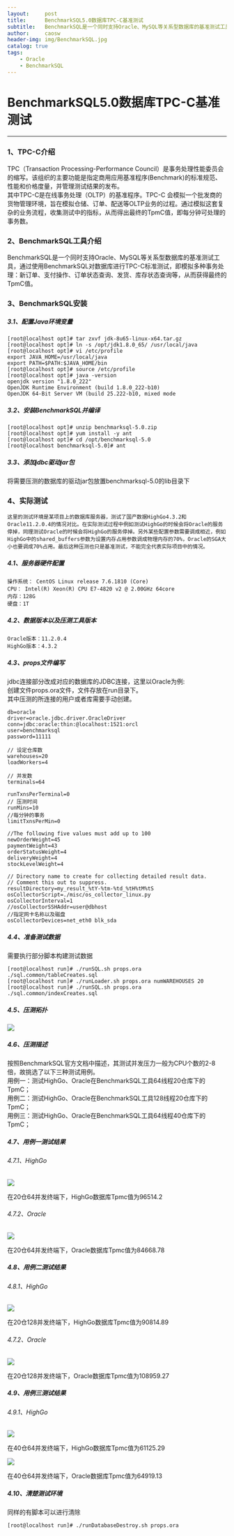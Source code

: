 ```yaml
---
layout:     post
title:      BenchmarkSQL5.0数据库TPC-C基准测试
subtitle:   BenchmarkSQL是一个同时支持Oracle、MySQL等关系型数据库的基准测试工具，通过使用BenchmarkSQL对数据库进行TPC-C标准测试，即模拟多种事务处理：新订单、支付操作、订单状态查询、发货、库存状态查询等，从而获得最终的TpmC值。
author:     caosw
header-img: img/BenchmarkSQL.jpg
catalog: true
tags:
    - Oracle
    - BenchmarkSQL
---
```


# BenchmarkSQL5.0数据库TPC-C基准测试
***
### 1、TPC-C介绍    

TPC（Transaction Processing-Performance Council）是事务处理性能委员会的缩写。该组织的主要功能是指定商用应用基准程序(Benchmark)的标准规范、性能和价格度量，并管理测试结果的发布。
<br>其中TPC-C是在线事务处理（OLTP）的基准程序。TPC-C 会模拟一个批发商的货物管理环境，旨在模拟仓储、订单、配送等OLTP业务的过程。通过模拟这套复杂的业务流程，收集测试中的指标，从而得出最终的TpmC值，即每分钟可处理的事务数。

### 2、BenchmarkSQL工具介绍

BenchmarkSQL是一个同时支持Oracle、MySQL等关系型数据库的基准测试工具，通过使用BenchmarkSQL对数据库进行TPC-C标准测试，即模拟多种事务处理：新订单、支付操作、订单状态查询、发货、库存状态查询等，从而获得最终的TpmC值。

### 3、BenchmarkSQL安装
##### 3.1、配置Java环境变量

    [root@localhost opt]# tar zxvf jdk-8u65-linux-x64.tar.gz
    [root@localhost opt]# ln -s /opt/jdk1.8.0_65/ /usr/local/java
    [root@localhost opt]# vi /etc/profile
    export JAVA_HOME=/usr/local/java
    export PATH=$PATH:$JAVA_HOME/bin
    [root@localhost opt]# source /etc/profile
    [root@localhost opt]# java -version
    openjdk version "1.8.0_222"
    OpenJDK Runtime Environment (build 1.8.0_222-b10)
    OpenJDK 64-Bit Server VM (build 25.222-b10, mixed mode

##### 3.2、安装BenchmarkSQL并编译

    [root@localhost opt]# unzip benchmarksql-5.0.zip
    [root@localhost opt]# yum install -y ant
    [root@localhost opt]# cd /opt/benchmarksql-5.0
    [root@localhost benchmarksql-5.0]# ant

##### 3.3、添加jdbc驱动jar包

将需要压测的数据库的驱动jar包放置benchmarksql-5.0的lib目录下

### 4、实际测试
`这里的测试环境是某项目上的数据库服务器，测试了国产数据HighGo4.3.2和Oracle11.2.0.4的情况对比。在实际测试过程中例如测试HighGo的时候会将Oracle的服务停掉，同理测试Oracle的时候会将HighGo的服务停掉。另外某些配置参数需要调成相近，例如HighGo中的shared_buffers参数为设置内存占用参数调成物理内存的70%，Oracle的SGA大小也要调成70%占用。最后这种压测也只是基准测试，不能完全代表实际项目中的情况。`
##### 4.1、服务器硬件配置
    操作系统： CentOS Linux release 7.6.1810 (Core)
    CPU： Intel(R) Xeon(R) CPU E7-4820 v2 @ 2.00GHz 64core
    内存：128G
    硬盘：1T

##### 4.2、数据版本以及压测工具版本
    Oracle版本：11.2.0.4
    HighGo版本：4.3.2

##### 4.3、props文件编写

jdbc连接部分改成对应的数据库的JDBC连接，这里以Oracle为例:
<br>创建文件props.ora文件，文件存放在run目录下。
<br>其中压测的所连接的用户或者库需要手动创建。

    db=oracle
    driver=oracle.jdbc.driver.OracleDriver
    conn=jdbc:oracle:thin:@localhost:1521:orcl
    user=benchmarksql
    password=11111

    // 设定仓库数
    warehouses=20
    loadWorkers=4

    // 并发数
    terminals=64

    runTxnsPerTerminal=0
    // 压测时间
    runMins=10
    //每分钟的事务
    limitTxnsPerMin=0

    //The following five values must add up to 100
    newOrderWeight=45
    paymentWeight=43
    orderStatusWeight=4
    deliveryWeight=4
    stockLevelWeight=4

    // Directory name to create for collecting detailed result data.
    // Comment this out to suppress.
    resultDirectory=my_result_%tY-%tm-%td_%tH%tM%tS
    osCollectorScript=./misc/os_collector_linux.py
    osCollectorInterval=1
    //osCollectorSSHAddr=user@dbhost
    //指定网卡名称以及磁盘
    osCollectorDevices=net_eth0 blk_sda

##### 4.4、准备测试数据

需要执行部分脚本构建测试数据

    [root@localhost run]# ./runSQL.sh props.ora ./sql.common/tableCreates.sql
    [root@localhost run]# ./runLoader.sh props.ora numWAREHOUSES 20
    [root@localhost run]# ./runSQL.sh props.ora ./sql.common/indexCreates.sql

##### 4.5、压测拓扑

![](https://github.com/caosw199509/caosw199509.github.io/blob/master/work_img/2019-09-06/benchmarksql.png?raw=true)

##### 4.6、压测描述

按照BenchmarkSQL官方文档中描述，其测试并发压力一般为CPU个数的2-8倍，故挑选了以下三种测试用例。
    <br>用例一：测试HighGo、Oracle在BenchmarkSQL工具64线程20仓库下的TpmC；
    <br>用例二：测试HighGo、Oracle在BenchmarkSQL工具128线程20仓库下的TpmC；
    <br>用例三：测试HighGo、Oracle在BenchmarkSQL工具64线程40仓库下的TpmC；
##### 4.7、用例一测试结果
###### 4.7.1、HighGo

![](https://github.com/caosw199509/caosw199509.github.io/blob/master/work_img/2019-09-06/highgo01.png?raw=true)

在20仓64并发终端下，HighGo数据库Tpmc值为96514.2

###### 4.7.2、Oracle

![](https://github.com/caosw199509/caosw199509.github.io/blob/master/work_img/2019-09-06/oracle01.png?raw=true)

在20仓64并发终端下，Oracle数据库Tpmc值为84668.78

##### 4.8、用例二测试结果
###### 4.8.1、HighGo

![](https://github.com/caosw199509/caosw199509.github.io/blob/master/work_img/2019-09-06/highgo02.png?raw=true)

在20仓128并发终端下，HighGo数据库Tpmc值为90814.89

###### 4.7.2、Oracle

![](https://github.com/caosw199509/caosw199509.github.io/blob/master/work_img/2019-09-06/oracle02.png?raw=true)

在20仓128并发终端下，Oracle数据库Tpmc值为108959.27

##### 4.9、用例三测试结果
###### 4.9.1、HighGo

![](https://github.com/caosw199509/caosw199509.github.io/blob/master/work_img/2019-09-06/highgo03.png?raw=true)

在40仓64并发终端下，HighGo数据库Tpmc值为61125.29

![](https://github.com/caosw199509/caosw199509.github.io/blob/master/work_img/2019-09-06/oracle03.png?raw=true)

在40仓64并发终端下，Oracle数据库Tpmc值为64919.13


##### 4.10、清楚测试环境
同样的有脚本可以进行清除

    [root@localhost run]# ./runDatabaseDestroy.sh props.ora